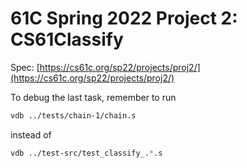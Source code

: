 # 61C Spring 2022 Project 2: CS61Classify

Spec: [https://cs61c.org/sp22/projects/proj2/](https://cs61c.org/sp22/projects/proj2/)

To debug the last task, remember to run 
```bash
vdb ../tests/chain-1/chain.s
```
instead of
```bash
vdb ../test-src/test_classify_.*.s
```
